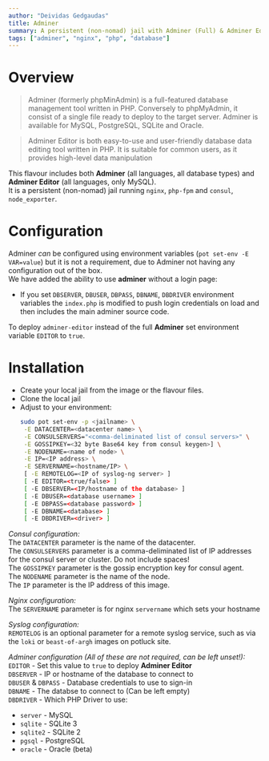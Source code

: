 ```yaml
---
author: "Deividas Gedgaudas"
title: Adminer
summary: A persistent (non-nomad) jail with Adminer (Full) & Adminer Editor (MySQL)
tags: ["adminer", "nginx", "php", "database"]
---
```


# Overview

> Adminer (formerly phpMinAdmin) is a full-featured database management tool written in PHP. Conversely to phpMyAdmin, it consist of a single file ready to deploy to the target server.
> Adminer is available for MySQL, PostgreSQL, SQLite and Oracle.

> Adminer Editor is both easy-to-use and user-friendly database data editing tool written in PHP. It is suitable for common users, as it provides high-level data manipulation

This flavour includes both **Adminer** (all languages, all database types) and **Adminer Editor** (all languages, only MySQL).  
It is a persistent (non-nomad) jail running `nginx`, `php-fpm` and `consul`, `node_exporter`.

# Configuration

Adminer *can* be configured using environment variables (`pot set-env -E VAR=value`) but it is not a requirement, due to Adminer not having any configuration out of the box.  
We have added the ability to use **adminer** without a login page:
* If you set `DBSERVER`, `DBUSER`, `DBPASS`, `DBNAME`, `DBDRIVER` environment variables the `index.php` is modified to push login credentials on load and then includes the main adminer source code.

To deploy `adminer-editor` instead of the full **Adminer** set environment variable `EDITOR` to `true`.

# Installation

* Create your local jail from the image or the flavour files.
* Clone the local jail
* Adjust to your environment:
  ```sh
  sudo pot set-env -p <jailname> \
   -E DATACENTER=<datacenter name> \
   -E CONSULSERVERS="<comma-deliminated list of consul servers>" \
   -E GOSSIPKEY=<32 byte Base64 key from consul keygen>] \
   -E NODENAME=<name of node> \
   -E IP=<IP address> \
   -E SERVERNAME=<hostname/IP> \
   [ -E REMOTELOG=<IP of syslog-ng server> ]
   [ -E EDITOR=<true/false> ]
   [ -E DBSERVER=<IP/hostname of the database> ]
   [ -E DBUSER=<database username> ]
   [ -E DBPASS=<database password> ]
   [ -E DBNAME=<database> ]
   [ -E DBDRIVER=<driver> ]
  ```
*Consul configuration:*  
The `DATACENTER` parameter is the name of the datacenter.  
The `CONSULSERVERS` parameter is a comma-deliminated list of IP addresses for the consul server or cluster. Do not include spaces!  
The `GOSSIPKEY` parameter is the gossip encryption key for consul agent.  
The `NODENAME` parameter is the name of the node.  
The `IP` parameter is the IP address of this image.

*Nginx configuration:*  
The `SERVERNAME` parameter is for nginx `servername` which sets your hostname

*Syslog configuration:*  
`REMOTELOG` is an optional parameter for a remote syslog service, such as via the `loki` or `beast-of-argh` images on potluck site.  

*Adminer configuration (All of these are not required, can be left unset!):*  
`EDITOR` - Set this value to `true` to deploy **Adminer Editor**  
`DBSERVER` - IP or hostname of the database to connect to  
`DBUSER` & `DBPASS` - Database credentials to use to sign-in  
`DBNAME` - The databse to connect to (Can be left empty)  
`DBDRIVER` - Which PHP Driver to use:  
* `server` - MySQL
* `sqlite` - SQLite 3
* `sqlite2` - SQLite 2
* `pgsql` - PostgreSQL
* `oracle` - Oracle (beta)
